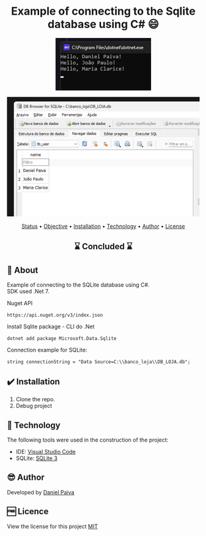 <h1 align="center"> Example of connecting to the Sqlite database using C# 😄</h1>

<p align="center">
    <img src="./_src/sql.png">
</p>

<p align="center">
    <img src="./_src/sql_02.png">
</p>

<p align="center">
 <a href="#status">Status</a> • 
 <a href="#objective">Objective</a> •
 <a href="#installation">Installation</a> • 
 <a href="#technology">Technology</a> • 
 <a href="#author">Author</a> • 
 <a href="#licence">License</a>
</p>

<h2 align="center" id=status> 
	⌛ Concluded ⌛
</h2>

<h2 id=objective>📜 About</h2>
Example of connecting to the SQLite database using C#.<br>
SDK used .Net 7.

Nuget API
~~~
https://api.nuget.org/v3/index.json
~~~

Install Sqlite package - CLI do .Net
~~~
dotnet add package Microsoft.Data.Sqlite
~~~

Connection example for SQLite:
~~~
string connectionString = "Data Source=C:\\banco_loja\\DB_LOJA.db";
~~~

<h2 id=installation>✔️ Installation</h2>

1. Clone the repo.
2. Debug project


<h2 id=technology>🧰 Technology</h2>

The following tools were used in the construction of the project:

- IDE: <a href="https://code.visualstudio.com/download">Visual Studio Code</a>
- SQLite: <a href="https://www.mysql.com/">SQLite 3</a>

<h2 id=author>😎 Author</h2>

Developed by <a href="https://www.linkedin.com/in/danhpaiva/" target="_blank">Daniel Paiva</a>

<h2 id=licence>🆓 Licence</h2>
View the license for this project 
<a href="https://github.com/danhpaiva/example-csharp-database-202302-01/blob/main/LICENSE" target="_blank">MIT</a>
